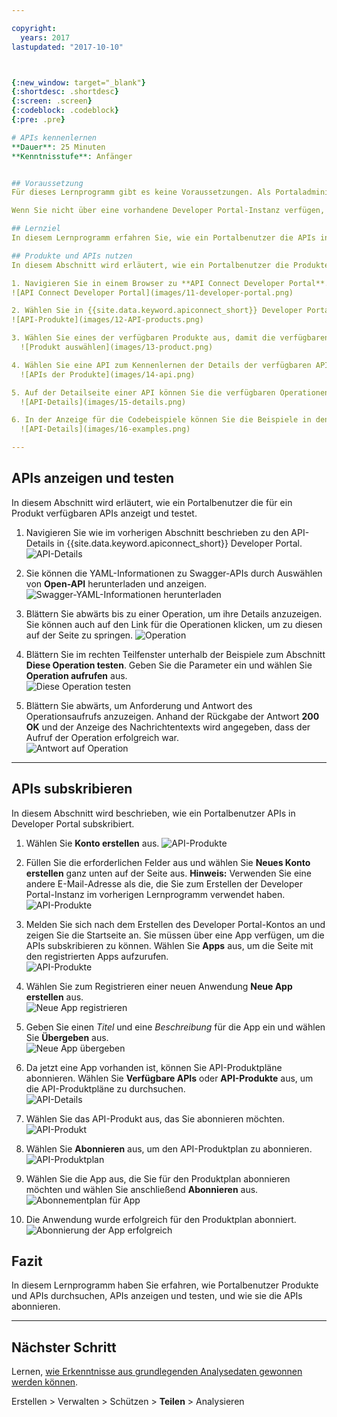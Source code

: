 ```yaml
---

copyright:
  years: 2017
lastupdated: "2017-10-10"



{:new_window: target="_blank"}
{:shortdesc: .shortdesc}
{:screen: .screen}
{:codeblock: .codeblock}
{:pre: .pre}

# APIs kennenlernen
**Dauer**: 25 Minuten  
**Kenntnisstufe**: Anfänger  


## Voraussetzung
Für dieses Lernprogramm gibt es keine Voraussetzungen. Als Portaladministrator können Sie dieses Lernprogramm auch durcharbeiten, während Sie in Developer Portal navigieren, um zu untersuchen, wie die Portalbenutzer in Developer Portal navigieren. Beachten Sie, dass alle Instanzen von Developer Portal unterschiedliche Oberflächen aufweisen.

Wenn Sie nicht über eine vorhandene Developer Portal-Instanz verfügen, können Sie eine solche in {{site.data.keyword.Bluemix_short}} einrichten und konfigurieren, bevor Sie mit diesem Lernprogramm fortfahren.

## Lernziel
In diesem Lernprogramm erfahren Sie, wie ein Portalbenutzer die APIs in {{site.data.keyword.apiconnect_short}} Developer Portal nutzen kann. Sie machen sich damit vertraut, wie ein Portalbenutzer Produkte und APIs durchsucht, APIs anzeigt und testet, und wie er die APIs abonniert.

## Produkte und APIs nutzen
In diesem Abschnitt wird erläutert, wie ein Portalbenutzer die Produkte und APIs in Developer Portal nutzen würde.

1. Navigieren Sie in einem Browser zu **API Connect Developer Portal**.
![API Connect Developer Portal](images/11-developer-portal.png)

2. Wählen Sie in {{site.data.keyword.apiconnect_short}} Developer Portal die Registerkarte 'API-Produkte' aus.
![API-Produkte](images/12-API-products.png)

3. Wählen Sie eines der verfügbaren Produkte aus, damit die verfügbaren APIs und Pläne für das Produkt angezeigt werden.  
  ![Produkt auswählen](images/13-product.png)

4. Wählen Sie eine API zum Kennenlernen der Details der verfügbaren APIs aus.  
  ![APIs der Produkte](images/14-api.png)

5. Auf der Detailseite einer API können Sie die verfügbaren Operationen mit ihren Parametern und zurückgegebenen Antworten anzeigen. Am Ende der Seite können Sie die Definitionen anzeigen, die von der API verwendet werden.  
  ![API-Details](images/15-details.png)

6. In der Anzeige für die Codebeispiele können Sie die Beispiele in den unterschiedlichen Codesprachen anzeigen, um zu erfahren, wie die Anforderungen und ihre Antworten aufgerufen werden. Wählen Sie eines der Beispiele aus, zum Beispiel **Knoten**, um ein Beispiel in dieser Codesprache anzuzeigen.  
  ![API-Details](images/16-examples.png)

---
```


## APIs anzeigen und testen
In diesem Abschnitt wird erläutert, wie ein Portalbenutzer die für ein Produkt verfügbaren APIs anzeigt und testet. 

1. Navigieren Sie wie im vorherigen Abschnitt beschrieben zu den API-Details in {{site.data.keyword.apiconnect_short}} Developer Portal.  
  ![API-Details](images/21-details.png) 

2. Sie können die YAML-Informationen zu Swagger-APIs durch Auswählen von **Open-API** herunterladen und anzeigen.  
  ![Swagger-YAML-Informationen herunterladen](images/22-swagger.png) 

3. Blättern Sie abwärts bis zu einer Operation, um ihre Details anzuzeigen. Sie können auch auf den Link für die Operationen klicken, um zu diesen auf der Seite zu springen.
![Operation](images/23-operation.png)

4. Blättern Sie im rechten Teilfenster unterhalb der Beispiele zum Abschnitt **Diese Operation testen**. Geben Sie die Parameter ein und wählen Sie **Operation aufrufen** aus.  
  ![Diese Operation testen](images/24-try-this-operation.png)

5. Blättern Sie abwärts, um Anforderung und Antwort des Operationsaufrufs anzuzeigen. Anhand der Rückgabe der Antwort **200 OK** und der Anzeige des Nachrichtentexts wird angegeben, dass der Aufruf der Operation erfolgreich war.  
  ![Antwort auf Operation](images/25-operation-response.png)

---

## APIs subskribieren
In diesem Abschnitt wird beschrieben, wie ein Portalbenutzer APIs in Developer Portal subskribiert. 

1. Wählen Sie **Konto erstellen** aus.
![API-Produkte](images/31-create-account.png)

2. Füllen Sie die erforderlichen Felder aus und wählen Sie **Neues Konto erstellen** ganz unten auf der Seite aus.
**Hinweis:** Verwenden Sie eine andere E-Mail-Adresse als die, die Sie zum Erstellen der Developer Portal-Instanz im vorherigen Lernprogramm verwendet haben.
![API-Produkte](images/32-create-new-account.png)

3. Melden Sie sich nach dem Erstellen des Developer Portal-Kontos an und zeigen Sie die Startseite an. Sie müssen über eine App verfügen, um die APIs subskribieren zu können. Wählen Sie **Apps** aus, um die Seite mit den registrierten Apps aufzurufen.  
  ![API-Produkte](images/33-login.png)

4. Wählen Sie zum Registrieren einer neuen Anwendung **Neue App erstellen** aus.  
  ![Neue App registrieren](images/34-create-new-app.png)

5. Geben Sie einen *Titel* und eine *Beschreibung* für die App ein und wählen Sie **Übergeben** aus.  
  ![Neue App übergeben](images/35-submit-new-app.png) 

6. Da jetzt eine App vorhanden ist, können Sie API-Produktpläne abonnieren. Wählen Sie **Verfügbare APIs** oder **API-Produkte** aus, um die API-Produktpläne zu durchsuchen.  
  ![API-Details](images/36-api-products.png) 

7. Wählen Sie das API-Produkt aus, das Sie abonnieren möchten.  
  ![API-Produkt](images/37-select-product.png) 

8. Wählen Sie **Abonnieren** aus, um den API-Produktplan zu abonnieren.  
  ![API-Produktplan](images/38-subscribe-plan.png) 

9. Wählen Sie die App aus, die Sie für den Produktplan abonnieren möchten und wählen Sie anschließend **Abonnieren** aus.
  ![Abonnementplan für App](images/39-subscribe-app-plan.png) 

10. Die Anwendung wurde erfolgreich für den Produktplan abonniert.
  ![Abonnierung der App erfolgreich](images/310-subscribe-success.png) 

## Fazit

In diesem Lernprogramm haben Sie erfahren, wie Portalbenutzer Produkte und APIs durchsuchen, APIs anzeigen und testen, und wie sie die APIs abonnieren. 

---

## Nächster Schritt

Lernen, [wie Erkenntnisse aus grundlegenden Analysedaten gewonnen werden können](tut_insights_analytics.html).

Erstellen > Verwalten > Schützen > **Teilen** > Analysieren  



